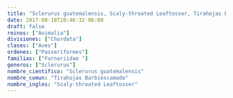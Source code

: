 ```yaml
---
title: "Sclerurus guatemalensis, Scaly-throated Leaftosser, Tirahojas Barbiescamado"
date: 2017-08-18T20:46:32-06:00
draft: false
reinos: ["Animalia"]
divisiones: ["Chordata"]
clases: ["Aves"]
ordenes: ["Passeriformes"]
familias: ["Furnariidae "]
generos: ["Sclerurus"]
nombre_cientifico: "Sclerurus guatemalensis"
nombre_comun: "Tirahojas Barbiescamado"
nombre_ingles: "Scaly-throated Leaftosser"
---
```

